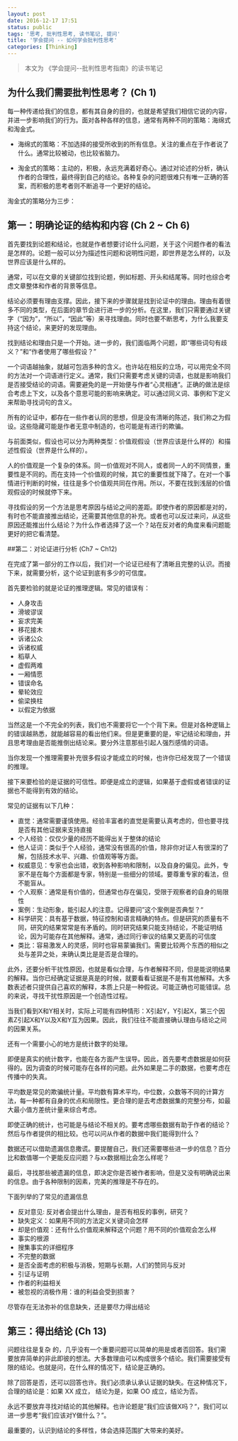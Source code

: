 ```yaml
---
layout: post
date: 2016-12-17 17:51
status: public
tags: '思考, 批判性思考, 读书笔记, 提问'
title: '学会提问 -- 如何学会批判性思考'
categories: [Thinking]
---
```


> 本文为 《学会提问--批判性思考指南》的读书笔记

## 为什么我们需要批判性思考？ (Ch 1)

每一种传递给我们的信息，都有其自身的目的，也就是希望我们相信它说的内容，并进一步影响我们的行为。面对各种各样的信息，通常有两种不同的策略：海绵式和淘金式。

- 海绵式的策略：不加选择的接受所收到的所有信息。关注的重点在于作者说了什么。通常比较被动，也比较省脑力。

- 淘金式的策略：主动的，积极，永远充满着好奇心。通过对论述的分析，确认作者的合理性，最终得到自己的结论。各种复杂的问题很难只有唯一正确的答案，而积极的思考者则不断追寻一个更好的结论。

淘金式的策略分为三步：

## 第一：明确论证的结构和内容 (Ch 2 ~ Ch 6)

首先要找到论题和结论，也就是作者想要讨论什么问题，关于这个问题作者的看法是怎样的。论题一般可以分为描述性问题和说明性问题，即世界是怎么样的，以及世界应该是什么样的。

通常，可以在文章的关键部位找到论题，例如标题、开头和结尾等。同时也综合考虑文章整体和作者的背景等信息。

结论必须要有理由支撑。因此，接下来的步骤就是找到论证中的理由。理由有着很多不同的类型，在后面的章节会进行进一步的分析。在这里，我们只需要通过关键字（“因为”，“所以”，“因此”等）来寻找理由。同时也要不断思考，为什么我要支持这个结论，来更好的发现理由。

找到结论和理由只是一个开始。进一步的，我们面临两个问题，即“哪些词句有歧义？”和“作者使用了哪些假设？”

一个词语越抽象，就越可包涵多种的含义。也许站在相反的立场，可以用完全不同的方法对一个词语进行定义。通常，我们只需要考虑关键的词语，也就是影响我们是否接受结论的词语。需要避免的是一开始便与作者“心灵相通“。正确的做法是综合考虑上下文，以及各个意思可能的影响来确定。可以通过同义词、事例和下定义来帮助寻找词句的含义。

所有的论证中，都存在一些作者认同的思想，但是没有清晰的陈述，我们称之为假设。这些隐藏可能是作者无意中制造的，也可能是有进行的欺骗。

与前面类似，假设也可以分为两种类型：价值观假设（世界应该是什么样的）和描述性假设（世界是什么样的）。

人的价值观是一个复杂的体系。同一价值观对不同人，或者同一人的不同情景，重要性是不同的。而在支持一个价值观的时候，其它的重要性就下降了。在对一个事情进行判断的时候，往往是多个价值观共同在作用。所以，不要在找到浅层的价值观假设的时候就停下来。

寻找假设的另一个方法是思考原因与结论之间的差距。即使作者的原因都是对的，有时也不能直接推出结论，还需要其他信息的补充。或者也可以反过来问，从这些原因还能推出什么结论？为什么作者选择了这一个？站在反对者的角度来看问题能更好的把它看清楚。

##第二：对论证进行分析 (Ch7 ~ Ch12)

在完成了第一部分的工作以后，我们对一个论证已经有了清晰且完整的认识。而接下来，就需要分析，这个论证到底有多少的可信度。

首先要检验的就是论证的推理逻辑。常见的错误有：

- 人身攻击
- 滑坡谬误
- 妄求完美
- 移花接木
- 诉诸公众
- 诉诸权威
- 稻草人
- 虚假两难
- 一厢情愿
- 错误命名
- 晕轮效应
- 偷梁换柱
- 以假定为依据

当然这是一个不完全的列表，我们也不需要将它一个个背下来。但是对各种逻辑上的错误越熟悉，就能越容易的看出他们来。但是更重要的是，牢记结论和理由，并且思考理由是否能推倒出结论来。要分外注意那些引起人强烈感情的词语。

当你发现一个推理需要补充很多假设才能成立的时候，也许你已经发现了一个错误的推理。

接下来要检验的是证据的可信性。即便是成立的逻辑，如果基于虚假或者错误的证据也不能得到有效的结论。

常见的证据有以下几种：

- 直觉：通常需要谨慎使用。经验丰富者的直觉是需要认真考虑的，但也要寻找是否有其他证据来支持直接
- 个人经验：仅仅少量的经历不能得出关于整体的结论
- 他人证词：类似于个人经验，通常没有很高的价值，除非你对证人有很深的了解，包括技术水平、兴趣、价值观等等方面。
- 权威意见：专家也会出错，收到各种影响和限制，以及自身的偏见。此外，专家不是在每个方面都是专家，特别是一些细分的领域。要尊重专家的看法，但不能盲从。
- 个人观察：通常是有价值的，但通常也存在偏见，受限于观察者的自身的局限性
- 案例：生动形象，能引起人的注意。记得要问”这个案例是否典型？“
- 科学研究：具有基于数据，特征控制和语言精确的特点。但是研究的质量有不同，研究的结果常常是有矛盾的。同时研究结果只能支持结论，不能证明结论，因为可能存在其他解释。通常，通过同行审议的结果又更高的可信度
- 类比：容易激发人的灵感，同时也容易蒙骗我们。需要比较两个东西的相似之处与差异之处，来确认类比是是否是合理的。

此外，还要分析干扰性原因，也就是看似合理，与作者解释不同，但是能说明结果的解释。当你已经确定证据是真是的时候，就要看看证据是不是有其他解释。大多数表述者只提供自己喜欢的解释，本质上只是一种假说。可能正确也可能错误。总的来说，寻找干扰性原因是一个创造性过程。

当我们看到X和Y相关时，实际上可能有四种情形：X引起Y，Y引起X，第三个因素Z引起X和Y以及X和Y互为因果。因此，我们往往不能直接确认理由与结论之间的因果关系。

还有一个需要小心的地方是统计数字的处理。

即便是真实的统计数字，也能在各方面产生误导。因此，首先要考虑数据是如何获得的。因为调查的时候可能存在各样的问题。此外如果是二手的数据，也要考虑在传播中的失真。

平均数是常见的欺骗统计量。平均数有算术平均，中位数，众数等不同的计算方法，每一种都有自身的优点和局限性。更合理的是去考虑数据集的完整分布，如最大最小值方差统计量来综合考虑。

即使正确的统计，也可能是与结论不相关的。要考虑哪些数据有助于作者的结论？然后与作者提供的相比较。也可以问从作者的数据中我们能得到什么？

数据还可以借助遗漏信息撒谎。要提醒自己，我们还需要哪些进一步的信息？百分比和数值哪一个更能反应问题？与xx数据相比会怎么样呢？

最后，寻找那些被遗漏的信息，即决定你是否被作者影响，但是又没有明确说出来的信息。由于各种限制的因素，完美的推理是不存在的。

下面列举的了常见的遗漏信息

- 反对意见: 反对者会提出什么理由，是否有相反的事例，研究？
- 缺失定义：如果用不同的方法定义关键词会怎样
- 却是价值观：还有什么价值观来解释这个问题？用不同的价值观会怎么样
- 事实的根源
- 搜集事实的详细程序
- 不完整的数据
- 是否全面考虑的积极与消极，短期与长期，人们的赞同与反对
- 引证与证明
- 作者的利益相关
- 被忽视的消极作用：谁的利益会受到损害？

尽管存在无法弥补的信息缺失，还是要尽力得出结论

## 第三：得出结论 (Ch 13)

问题往往是复杂 的，几乎没有一个重要问题可以简单的用是或者否回答。我们需要放弃简单的非此即彼的想法。大多数理由可以构成很多个结论。我们需要接受有限的结论。也就是问，在什么样的情况下，结论是正确的。

除了回答是否，还可以回答也许。我们必须承认承认证据的缺失。在这种情况下，合理的结论是：如果 XX 成立， 结论为是，如果 OO 成立，结论为否。

永远不要放弃寻找对结论的其他解释。也许论题是”我们应该做X吗？“，我们可以进一步思考“我们应该对Y做什么？”。

最重要的，认识到结论的多样性，体会选择范围扩大带来的美好。